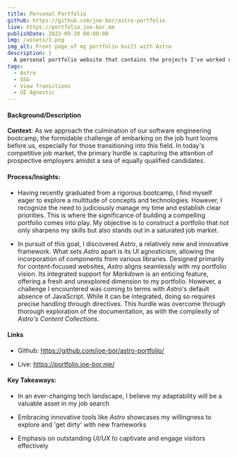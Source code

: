 ```yaml
---
title: Personal Portfolio
github: https://github.com/joe-bor/astro-portfolio
live: https://portfolio.joe-bor.me
publishDate: 2023-09-20 00:00:00
img: /assets/1.png
img_alt: Front page of my portfolio built with Astro
description: |
  A personal portfolio website that contains the projects I've worked on since starting my Software Engineering journey, built with Astro.
tags:
  - Astro
  - SSG
  - View Transitions
  - UI Agnostic
---
```


#### Background/Description

**Context**: As we approach the culmination of our software engineering bootcamp, the formidable challenge of embarking on the job hunt looms before us, especially for those transitioning into this field. In today's competitive job market, the primary hurdle is capturing the attention of prospective employers amidst a sea of equally qualified candidates.

#### Process/Insights:

- Having recently graduated from a rigorous bootcamp, I find myself eager to explore a multitude of concepts and technologies. However, I recognize the need to judiciously manage my time and establish clear priorities. This is where the significance of building a compelling portfolio comes into play. My objective is to construct a portfolio that not only sharpens my skills but also stands out in a saturated job market.

- In pursuit of this goal, I discovered *Astro*, a relatively new and innovative framework. What sets *Astro* apart is its UI agnosticism, allowing the incorporation of components from various libraries. Designed primarily for content-focused websites, *Astro* aligns seamlessly with my portfolio vision. Its integrated support for *Markdown* is an enticing feature, offering a fresh and unexplored dimension to my portfolio. However, a challenge I encountered was coming to terms with *Astro*'s default absence of JavaScript. While it can be integrated, doing so requires precise handling through directives. This hurdle was overcome through thorough exploration of the documentation, as with the complexity of *Astro's Content Collections*.

#### Links
- Github: <https://github.com/joe-bor/astro-portfolio/>

- Live: <https://portfolio.joe-bor.me/>

#### Key Takeaways:

- In an ever-changing tech landscape, I believe my adaptability will be a valuable asset in my job search

- Embracing innovative tools like *Astro* showcases my willingness to explore and 'get dirty' with new frameworks

- Emphasis on outstanding *UI/UX* to captivate and engage visitors effectively